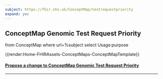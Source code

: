 ```yaml
---
subject: https://fhir.nhs.uk/ConceptMap/testrequestpriority
expand: yes
---
```



## ConceptMap Genomic Test Request Priority
<fql>
from
	ConceptMap
where
  url=%subject
  select
    Usage:purpose
</fql>

{{render:Home-FHIRAssets-ConceptMaps-ConceptMapTemplate}}

<div id="Feedback" class="tabcontent">
<h4><a href='https://simplifier.net/NHS-Digital-FHIR-Genomics-Implementation-Guide/genomics-testrequestpriority/~issues?level=File' target="_blank">Propose a change to  ConceptMap Genomic Test Request Priority </a></h4>
</div>

---